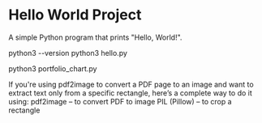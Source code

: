 # Hello World Project

A simple Python program that prints "Hello, World!".

python3 --version
python3 hello.py

python3 portfolio_chart.py

If you're using pdf2image to convert a PDF page to an image and want to extract text only from a specific rectangle, here’s a complete way to do it using:
pdf2image – to convert PDF to image
PIL (Pillow) – to crop a rectangle
